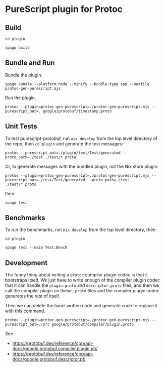 
# PureScript plugin for Protoc

## Build

```shell
cd plugin
```

```shell
spago build
```

## Bundle and Run

Bundle the plugin.

```shell
spago bundle --platform node --minify --bundle-type app --outfile protoc-gen-purescript.mjs
```

Run the plugin.

```shell
protoc --plugin=protoc-gen-purescript=./protoc-gen-purescript.mjs --purescript_out=. google/protobuf/timestamp.proto
```

## Unit Tests

To test purescript-protobuf, run `nix develop` from the top level directory
of the repo, then `cd plugin` and generate the test messages:

```shell
protoc --purescript_out=./plugin/test/Test/generated --proto_path=./test ./test/*.proto
```

Or, to generate messages with the bundled plugin, not the Nix store plugin:

```shell
protoc --plugin=protoc-gen-purescript=./protoc-gen-purescript.mjs --purescript_out=./test/Test/generated --proto_path=./test ./test/*.proto
```

then

```shell
spago test
```

## Benchmarks

To run the benchmarks, run `nix develop` from the top level directory, then:

```shell
cd plugin
```

```shell
spago test --main Test.Bench
```


## Development

The funny thing about writing a `protoc` compiler plugin codec is that it
bootstraps itself. We just have to write enough of the compiler plugin codec
that it can handle the `plugin.proto` and `descriptor.proto` files, and
then we call the compiler plugin on these `.proto` files and the compiler
plugin codec generates the rest of itself.

Then we can delete the hand-written code and generate code to replace it
with this command.

```shell
protoc --plugin=protoc-gen-purescript=./protoc-gen-purescript.mjs --purescript_out=./src google/protobuf/compiler/plugin.proto
```

See
* https://protobuf.dev/reference/cpp/api-docs/google.protobuf.compiler.plugin.pb/
* https://protobuf.dev/reference/cpp/api-docs/google.protobuf.descriptor.pb